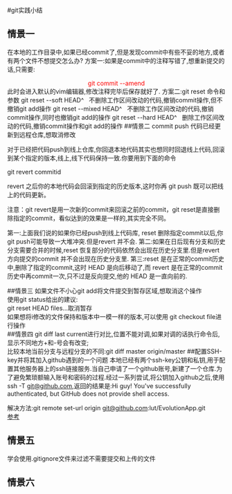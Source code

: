 #git实践小结
## 情景一
 在本地的工作目录中,如果已经commit了,但是发现commit中有些不妥的地方,或者有两个文件不想提交怎么办?
方案一:如果是commit中的注释写错了,想重新提交的话,只需要:   
<center><font color = red>git commit --amend</center> </font>  
此时会进入默认的vim编辑器,修改注释完毕后保存就好了.  
方案二:git reset 命令和参数  
git reset --soft HEAD^ &nbsp; 不删除工作区间改动的代码,撤销commit操作,但不撤销git add操作  
git reset --mixed HEAD^ &nbsp; 不删除工作区间改动的代码,撤销commit操作,同时也撤销git add的操作  
git reset --hard HEAD^ &nbsp; 删除工作区间改动的代码,撤销commit操作和git add的操作  
##情景二
commit push 代码已经更新到远程仓库,想取消修改

对于已经把代码push到线上仓库,你回退本地代码其实也想同时回退线上代码,回滚到某个指定的版本,线上,线下代码保持一致.你要用到下面的命令

git revert commitid

revert 之后你的本地代码会回滚到指定的历史版本,这时你再 git push 既可以把线上的代码更新。

 

注意：git revert是用一次新的commit来回滚之前的commit，git reset是直接删除指定的commit，看似达到的效果是一样的,其实完全不同。

第一:上面我们说的如果你已经push到线上代码库, reset 删除指定commit以后,你git push可能导致一大堆冲突.但是revert 并不会.
第二:如果在日后现有分支和历史分支需要合并的时候,reset 恢复部分的代码依然会出现在历史分支里.但是revert 方向提交的commit 并不会出现在历史分支里.
第三:reset 是在正常的commit历史中,删除了指定的commit,这时 HEAD 是向后移动了,而 revert 是在正常的commit历史中再commit一次,只不过是反向提交,他的 HEAD 是一直向前的.

##情景三
  如果文件不小心git add将文件提交到暂存区域,想取消这个操作   
使用git status给出的建议:  
git reset HEAD files...取消暂存  
如果想将i修改的文件保持和版本中一模一样的版本,可以使用 git checkout file进行操作  
##情景四
git diff last current进行对比,位置不能对调,如果对调的话执行命令后,显示不同地方+和-号会有改变;  
比较本地当前分支与远程分支的不同:git diff master origin/master
##配置SSH-key并将其加入github遇到的一个问题
本地已经有两个ssh-key公钥和私钥,用于配置其他服务器上的ssh链接服务.当自己申请了一个github账号,新建了一个仓库.为了避免繁琐额输入账号和密码的过程.经过一系列尝试,将公钥加入github之后,使用ssh -T git@github.com,返回的结果是:Hi guy! You've successfully authenticated, but GitHub does not provide shell access.


解决方法:git remote set-url origin git@github.com:lut/EvolutionApp.git   
[参考](https://stackoverflow.com/questions/26953071/github-authentication-failed-github-does-not-provide-shell-access)
## 情景五 
学会使用.gitignore文件来过滤不需要提交和上传的文件

## 情景六

